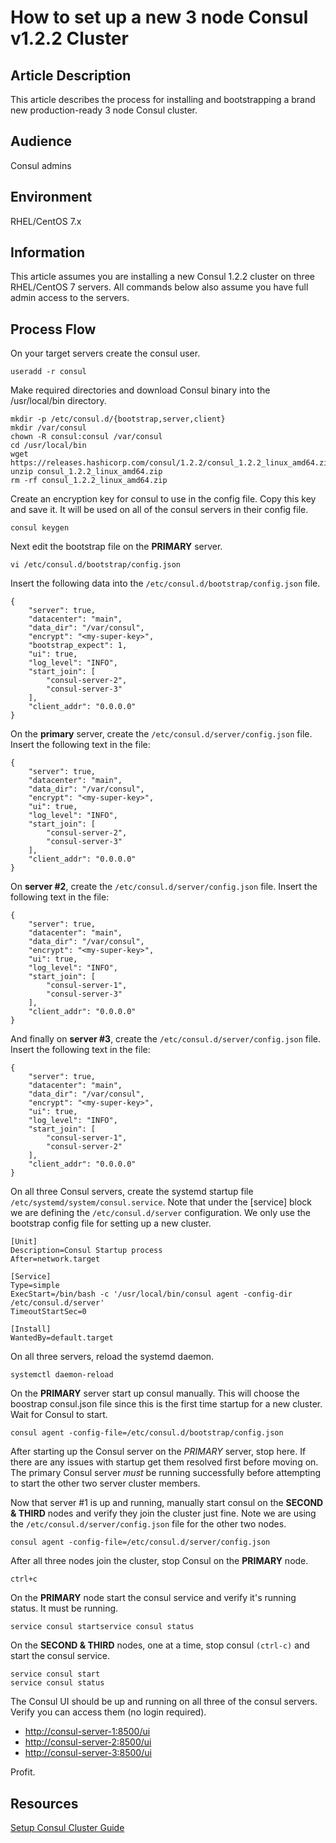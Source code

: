 # How to set up a new 3 node Consul v1.2.2 Cluster

## Article Description

This article describes the process for installing and bootstrapping a brand new production-ready 3 node Consul cluster.

## Audience

Consul admins

## Environment

RHEL/CentOS 7.x

## Information

This article assumes you are installing a new Consul 1.2.2 cluster on three RHEL/CentOS 7 servers. All commands below also assume you have full admin access to the servers.

## Process Flow

On your target servers create the consul user.
  
```[bash]
useradd -r consul
```

Make required directories and download Consul binary into the /usr/local/bin directory.

```[bash]
mkdir -p /etc/consul.d/{bootstrap,server,client}
mkdir /var/consul
chown -R consul:consul /var/consul
cd /usr/local/bin
wget https://releases.hashicorp.com/consul/1.2.2/consul_1.2.2_linux_amd64.zip
unzip consul_1.2.2_linux_amd64.zip
rm -rf consul_1.2.2_linux_amd64.zip
```

Create an encryption key for consul to use in the config file. Copy this key and save it. It will be used on all of the consul servers in their config file.

```[bash]
consul keygen
```

Next edit the bootstrap file on the **PRIMARY** server.

```[bash]
vi /etc/consul.d/bootstrap/config.json
```

Insert the following data into the `/etc/consul.d/bootstrap/config.json` file.

```[bash]
{
    "server": true,
    "datacenter": "main",
    "data_dir": "/var/consul",
    "encrypt": "<my-super-key>",
    "bootstrap_expect": 1,
    "ui": true,
    "log_level": "INFO",
    "start_join": [
        "consul-server-2",
        "consul-server-3"
    ],
    "client_addr": "0.0.0.0"
}
```

On the **primary** server, create the `/etc/consul.d/server/config.json` file. Insert the following text in the file:

```[bash]
{
    "server": true,
    "datacenter": "main",
    "data_dir": "/var/consul",
    "encrypt": "<my-super-key>",
    "ui": true,
    "log_level": "INFO",
    "start_join": [
        "consul-server-2",
        "consul-server-3"
    ],
    "client_addr": "0.0.0.0"
}
```

On **server #2**, create the `/etc/consul.d/server/config.json` file. Insert the following text in the file:

```[bash]
{
    "server": true,
    "datacenter": "main",
    "data_dir": "/var/consul",
    "encrypt": "<my-super-key>",
    "ui": true,
    "log_level": "INFO",
    "start_join": [
        "consul-server-1",
        "consul-server-3"
    ],
    "client_addr": "0.0.0.0"
}
```

And finally on **server #3**, create the `/etc/consul.d/server/config.json` file. Insert the following text in the file:

```[bash]
{
    "server": true,
    "datacenter": "main",
    "data_dir": "/var/consul",
    "encrypt": "<my-super-key>",
    "ui": true,
    "log_level": "INFO",
    "start_join": [
        "consul-server-1",
        "consul-server-2"
    ],
    "client_addr": "0.0.0.0"
}
```

On all three Consul servers, create the systemd startup file `/etc/systemd/system/consul.service`. Note that under the [service] block we are defining the `/etc/consul.d/server` configuration. We only use the bootstrap config file for setting up a new cluster.

```[bash]
[Unit]
Description=Consul Startup process
After=network.target

[Service]
Type=simple
ExecStart=/bin/bash -c '/usr/local/bin/consul agent -config-dir /etc/consul.d/server'
TimeoutStartSec=0

[Install]
WantedBy=default.target
```

On all three servers, reload the systemd daemon.

```[bash]
systemctl daemon-reload
```

On the **PRIMARY** server start up consul manually. This will choose the boostrap consul.json file since this is the first time startup for a new cluster. Wait for Consul to start.

```[bash]
consul agent -config-file=/etc/consul.d/bootstrap/config.json
```

After starting up the Consul server on the *PRIMARY* server, stop here. If there are any issues with startup get them resolved first before moving on. The primary Consul server *must* be running successfully before attempting to start the other two server cluster members.

Now that server #1 is up and running, manually start consul on the **SECOND & THIRD** nodes and verify they join the cluster just fine. Note we are using the `/etc/consul.d/server/config.json` file for the other two nodes.

```[bash]
consul agent -config-file=/etc/consul.d/server/config.json
```

After all three nodes join the cluster, stop Consul on the **PRIMARY** node.

```[bash]
ctrl+c
```

On the **PRIMARY** node start the consul service and verify it's running status. It must be running.

```[bash]
service consul startservice consul status
```

On the **SECOND & THIRD** nodes, one at a time, stop consul `(ctrl-c)` and start the consul service.

```[bash]
service consul start
service consul status
```

The Consul UI should be up and running on all three of the consul servers. Verify you can access them (no login required).

* <http://consul-server-1:8500/ui>
* <http://consul-server-2:8500/ui>
* <http://consul-server-3:8500/ui>

Profit.

## Resources

[Setup Consul Cluster Guide](https://devopscube.com/setup-consul-cluster-guide/)
